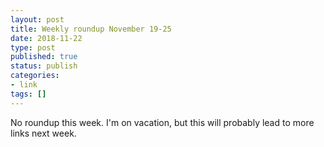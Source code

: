 ```yaml
---
layout: post
title: Weekly roundup November 19-25
date: 2018-11-22
type: post
published: true
status: publish
categories:
- link
tags: []
---
```


No roundup this week. I'm on vacation, but this will probably lead to more links next week.